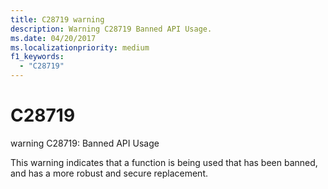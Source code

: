 ```yaml
---
title: C28719 warning
description: Warning C28719 Banned API Usage.
ms.date: 04/20/2017
ms.localizationpriority: medium 
f1_keywords: 
  - "C28719"
---
```


# C28719


warning C28719: Banned API Usage

This warning indicates that a function is being used that has been banned, and has a more robust and secure replacement.

 

 





